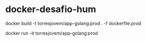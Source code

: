 # docker-desafio-hum

docker build -t torresjovem/app-golang:prod . -f dockerfile.prod


docker run -it torresjovem/app-golang:prod
